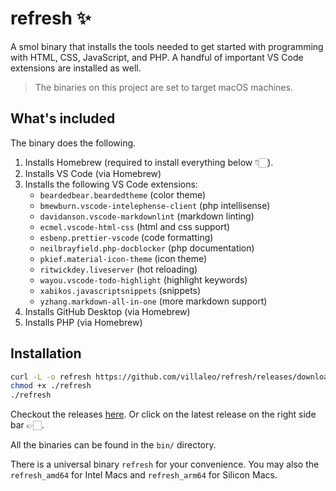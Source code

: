 # refresh ✨

A smol binary that installs the tools needed to get started with programming with HTML, CSS, JavaScript, and PHP. A handful of important VS Code extensions are installed as well.

> The binaries on this project are set to target macOS machines.

## What's included

The binary does the following.

1. Installs Homebrew (required to install everything below 👇🏻).
2. Installs VS Code (via Homebrew)
3. Installs the following VS Code extensions:
   - `beardedbear.beardedtheme` (color theme)
   - `bmewburn.vscode-intelephense-client` (php intellisense)
   - `davidanson.vscode-markdownlint` (markdown linting)
   - `ecmel.vscode-html-css` (html and css support)
   - `esbenp.prettier-vscode` (code formatting)
   - `neilbrayfield.php-docblocker` (php documentation)
   - `pkief.material-icon-theme` (icon theme)
   - `ritwickdey.liveserver` (hot reloading)
   - `wayou.vscode-todo-highlight` (highlight keywords)
   - `xabikos.javascriptsnippets` (snippets)
   - `yzhang.markdown-all-in-one` (more markdown support)
4. Installs GitHub Desktop (via Homebrew)
5. Installs PHP (via Homebrew)

## Installation

```sh
curl -L -o refresh https://github.com/villaleo/refresh/releases/download/1.0.0/refresh
chmod +x ./refresh
./refresh
```

Checkout the releases [here](https://github.com/villaleo/refresh/releases). Or click on the latest release on the right side bar 👉🏻.

 All the binaries can be found in the `bin/` directory.

There is a universal binary `refresh` for your convenience. You may also the `refresh_amd64` for Intel Macs and `refresh_arm64` for Silicon Macs.
